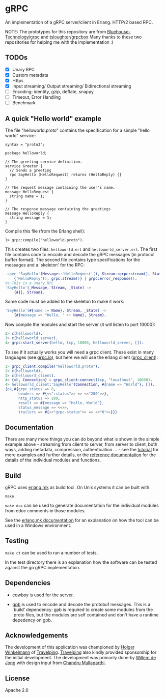 # gRPC

An implementation of a gRPC server/client in Erlang. HTTP/2 based RPC.

NOTE: The prototypes for this repository are from [Bluehouse-Technology/grpc](https://github.com/Bluehouse-Technology/grpc) and [tsloughter/grpcbox](https://github.com/tsloughter/grpcbox) Many thanks to these two repositories for helping me with the implementation :)

## TODOs

- [x] Unary RPC
- [x] Custom metadata
- [x] Https
- [x] Input streaming/ Output streaming/ Bidirectional streaming
- [ ] Encoding: identity, gzip, deflate, snappy
- [ ] Timeout, Error Handling
- [ ] Benchmark

## A quick "Hello world" example

The file "helloworld.proto" contains the specification for a simple "hello
world" service:

```
syntax = "proto3";

package helloworld;

// The greeting service definition.
service Greeter {
  // Sends a greeting
  rpc SayHello (HelloRequest) returns (HelloReply) {}
}

// The request message containing the user's name.
message HelloRequest {
  string name = 1;
}

// The response message containing the greetings
message HelloReply {
  string message = 1;
}
```

Compile this file (from the Erlang shell):
```
1> grpc:compile("helloworld.proto").
```
This creates two files: `helloworld.erl`  and `helloworld_server.erl`. The
first file contains code to encode and decode the gRPC messages (in
protocol buffer format). The second file contains type specifications for
the messages and a 'skeleton' for the RPC:

```erlang
-spec 'SayHello'(Message::'HelloRequest'(), Stream::grpc:stream(), State::any()) ->
    {'HelloReply'(), grpc:stream()} | grpc:error_response().
%% This is a unary RPC
'SayHello'(_Message, Stream, _State) ->
    {#{}, Stream}.
```

Some code must be added to the skeleton to make it work:

```erlang
'SayHello'(#{name := Name}, Stream, _State) ->
    {#{message => "Hello, " ++ Name}, Stream}.
```

Now compile the modules and start the server (it will listen to port 10000):

```erlang
2> c(helloworld).
3> c(helloworld_server).
4> grpc:start_server(hello, tcp, 10000, helloworld_server, []).
```

To see if it actually works you will need a grpc client. These exist in
many languages (see [grpc.io](https://grpc.io)), but here we will use the
erlang client
([grpc_client](https://github.com/Bluehouse-Technology/grpc_client)):

```erlang
1> grpc_client:compile("helloworld.proto").
2> c(helloworld).
3> c(helloword_client).
4> {ok, Connection} = grpc_client:connect(tcp, "localhost", 10000).
4> helloworld_client:'SayHello'(Connection, #{name => "World"}, []).
{ok,#{grpc_status => 0,
      headers => #{<<":status">> => <<"200">>},
      http_status => 200,
      result => #{message => "Hello, World"},
      status_message => <<>>,
      trailers => #{<<"grpc-status">> => <<"0">>}}}
```

## Documentation
There are many more things you can do beyond what is shown in the simple
example above - streaming from client to server,
from server to client, both ways, adding metadata, compression,
authentication ... - see the
[tutorial](/doc/tutorial.md) for more examples and further details, or the
[reference
documentation](https://github.com/Bluehouse-Technology/grpc/wiki/gRPC-reference-documentation)
for the details of the
individual modules and functions.

## Build
gRPC uses [erlang.mk](https://erlang.mk/) as build tool. On Unix systems it can be built
with:

```
make
```

`make doc` can be used to generate documentation for the individual
modules from edoc comments in those modules.

See the [erlang.mk documentation](https://erlang.mk/guide/installation.html#_on_windows) for
an explanation on how the tool can be used in a Windows environment.

## Testing
`make ct` can be used to run a number of tests.

In the test directory there is an explanation how the software can be
tested against the go gRPC implementation.

## Dependencies

- [cowboy](https://github.com/ninenines/cowboy) is used for the server.

- [gpb](https://github.com/tomas-abrahamsson/gpb) is used to encode and
  decode the protobuf messages. This is a 'build' dependency: gpb is
  required to create some modules from the .proto files, but the modules
  are self contained and don't have a runtime depedency on gpb.


## Acknowledgements

The development of this application was championed by [Holger Winkelmann](https://github.com/hwinkel) of [Travelping](https://github.com/travelping). [Travelping](https://github.com/travelping) also kindly provided sponsorship for the initial development. The development was primarily done by [Willem de Jong](https://github.com/willemdj) with design input from [Chandru Mullaparthi](https://github.com/cmullaparthi).

## License

Apache 2.0

